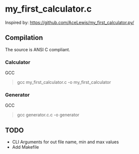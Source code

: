 # my_first_calculator.c
 Inspired by: https://github.com/AceLewis/my_first_calculator.py/

## Compilation
The source is ANSI C compliant.

### Calculator
GCC  
> gcc my_first_calculator.c -o my_first_calculator

### Generator
GCC 
> gcc generator.c.c -o generator

## TODO
- CLI Arguments for out file name, min and max values
- Add Makefile
